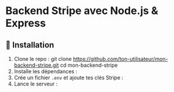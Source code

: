 # Backend Stripe avec Node.js & Express

## 🚀 Installation
1. Clone le repo : git clone https://github.com/ton-utilisateur/mon-backend-stripe.git cd mon-backend-stripe
2. Installe les dépendances :
3. Crée un fichier `.env` et ajoute tes clés Stripe :
4. Lance le serveur :